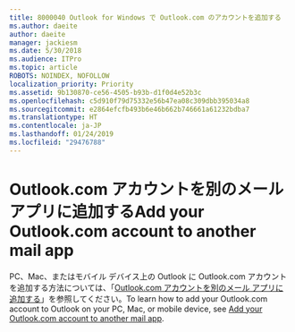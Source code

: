 ```yaml
---
title: 8000040 Outlook for Windows で Outlook.com のアカウントを追加する
ms.author: daeite
author: daeite
manager: jackiesm
ms.date: 5/30/2018
ms.audience: ITPro
ms.topic: article
ROBOTS: NOINDEX, NOFOLLOW
localization_priority: Priority
ms.assetid: 9b130870-ce56-4505-b93b-d1f0d4e52b3c
ms.openlocfilehash: c5d910f79d75332e56b47ea08c309dbb395034a8
ms.sourcegitcommit: e2864efcfb493b6e46b662b746661a61232bdba7
ms.translationtype: HT
ms.contentlocale: ja-JP
ms.lasthandoff: 01/24/2019
ms.locfileid: "29476788"
---
```

# <a name="add-your-outlookcom-account-to-another-mail-app"></a><span data-ttu-id="12fc9-102">Outlook.com アカウントを別のメール アプリに追加する</span><span class="sxs-lookup"><span data-stu-id="12fc9-102">Add your Outlook.com account to another mail app</span></span>

<span data-ttu-id="12fc9-103">PC、Mac、またはモバイル デバイス上の Outlook に Outlook.com アカウントを追加する方法については、「[Outlook.com アカウントを別のメール アプリに追加する](https://go.microsoft.com/fwlink/p/?linkid=2001206&amp;clcid=0x409)」を参照してください。</span><span class="sxs-lookup"><span data-stu-id="12fc9-103">To learn how to add your Outlook.com account to Outlook on your PC, Mac, or mobile device, see [Add your Outlook.com account to another mail app](https://go.microsoft.com/fwlink/p/?linkid=2001206&amp;clcid=0x409).</span></span>
  

